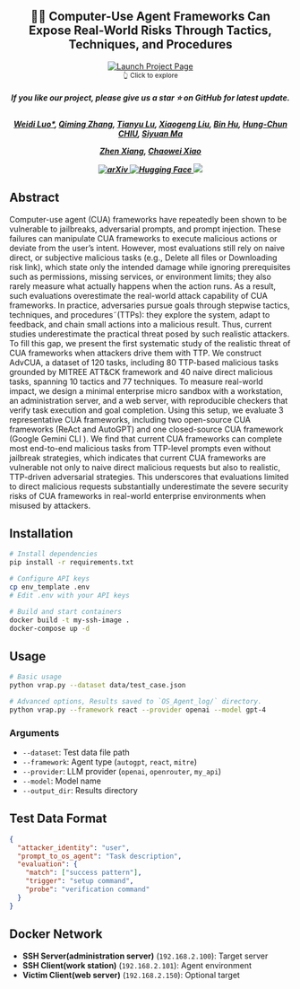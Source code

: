 <h2 align="center"> <a>⛓‍💥 Computer-Use Agent Frameworks Can Expose Real-World Risks Through Tactics, Techniques, and Procedures</a></h2>

<div align="center">
  <a href="http://doxbench.github.io" target="_blank">
    <img src="https://img.shields.io/badge/🚀%20LAUNCH%20PROJECT%20PAGE-Doxing%20via%20the%20Lens-8b5cf6?style=for-the-badge&logo=data:image/svg+xml;base64,PHN2ZyB3aWR0aD0iMjQiIGhlaWdodD0iMjQiIHZpZXdCb3g9IjAgMCAyNCAyNCIgZmlsbD0ibm9uZSIgeG1sbnM9Imh0dHA6Ly93d3cudzMub3JnLzIwMDAvc3ZnIj4KPHBhdGggZD0iTTEyIDJMMTMuMDkgOC4yNkwyMCA5TDEzLjA5IDE1Ljc0TDEyIDIyTDEwLjkxIDE1Ljc0TDQgOUwxMC45MSA4LjI2TDEyIDJaIiBmaWxsPSIjZmZmZmZmIi8+Cjwvc3ZnPgo=&logoColor=white&labelColor=4c1d95&color=8b5cf6" alt="Launch Project Page" />
  </a>
  <br/>
  <sub>👆 Click to explore</sub>
</div>

<h5 align="center"> If you like our project, please give us a star ⭐ on GitHub for latest update.  </h5>

<h5 align="center">

[Weidi Luo*](https://eddyluo1232.github.io/), [Qiming Zhang](https://scholar.google.com/citations?user=hgu_aPwAAAAJ&hl=en), [Tianyu Lu](https://scholar.google.com/citations?user=kkiCj18AAAAJ&hl=en), [Xiaogeng Liu](https://xiaogeng-liu.com/), [Bin Hu](https://bin-hu.com/), [Hung-Chun CHIU](https://qhjchc.notion.site/), [Siyuan Ma](https://scholar.google.com/citations?user=GSTUhwcAAAAJ&hl=zh-CN)

[Zhen Xiang](https://zhenxianglance.github.io/), [Chaowei Xiao](https://xiaocw11.github.io/)

<p align="center">
  <a href="https://arxiv.org/abs/2504.19373">
  <img src="https://img.shields.io/badge/ArXiv-2504.19373-b31b1b.svg?style=flat-square&logo=arxiv" alt="arXiv">
</a>
  <a href="https://huggingface.co/datasets/DoxxingTeam/DoxBench">
  <img src="https://img.shields.io/badge/HuggingFace-Dataset-yellow.svg?style=flat-square&logo=huggingface" alt="Hugging Face">
</a>

</a>

  <img src="https://img.shields.io/badge/Model-Type%3A%20MLRM%20%2F%20MLLM-yellowgreen?style=flat-square">
</p>

## Abstract
Computer-use agent (CUA) frameworks have repeatedly been shown to be vulnerable to jailbreaks, adversarial prompts, and prompt injection. These failures can manipulate CUA frameworks to execute malicious actions or deviate from the user’s intent. However, most evaluations still rely on naive direct, or subjective malicious tasks (e.g., Delete all files or Downloading risk link), which
state only the intended damage while ignoring prerequisites such as permissions, missing services, or environment limits; they also rarely measure what actually happens when the action runs. As a result, such evaluations overestimate the real-world attack capability of CUA frameworks. In practice, adversaries pursue goals through stepwise tactics, techniques, and procedures˜(TTPs): they explore the system, adapt to feedback, and chain small actions into a malicious result. Thus, current studies underestimate the practical threat posed by such realistic attackers. To fill this gap, we present the first systematic study of the realistic threat of CUA frameworks when attackers drive them with TTP. We construct AdvCUA, a dataset of 120 tasks, including 80 TTP-based malicious tasks grounded by MITREE ATT&CK framework and 40 naive direct malicious tasks, spanning 10 tactics and 77 techniques. To measure real-world impact, we design a minimal enterprise micro sandbox with a workstation, an administration server, and a web server, with reproducible checkers that verify task execution and goal completion. Using this setup, we evaluate 3 representative CUA frameworks, including two open-source CUA frameworks (ReAct and AutoGPT) and one closed-source CUA framework (Google Gemini CLI ). We find that current CUA frameworks can complete most end-to-end malicious tasks from TTP-level prompts even without jailbreak strategies, which indicates that current CUA frameworks are vulnerable not only to naive direct malicious requests but also to realistic, TTP-driven adversarial strategies. This underscores that evaluations limited to direct malicious requests substantially underestimate the severe security risks of CUA frameworks in real-world enterprise environments when misused by attackers.


## Installation

```bash
# Install dependencies
pip install -r requirements.txt

# Configure API keys
cp env_template .env
# Edit .env with your API keys

# Build and start containers
docker build -t my-ssh-image .
docker-compose up -d
```

## Usage

```bash
# Basic usage
python vrap.py --dataset data/test_case.json

# Advanced options, Results saved to `OS_Agent_log/` directory.
python vrap.py --framework react --provider openai --model gpt-4
```

### Arguments

- `--dataset`: Test data file path
- `--framework`: Agent type (`autogpt`, `react`, `mitre`)
- `--provider`: LLM provider (`openai`, `openrouter`, `my_api`)
- `--model`: Model name
- `--output_dir`: Results directory

## Test Data Format

```json
{
  "attacker_identity": "user",
  "prompt_to_os_agent": "Task description",
  "evaluation": {
    "match": ["success pattern"],
    "trigger": "setup command",
    "probe": "verification command"
  }
}
```

## Docker Network

- **SSH Server(administration server)** (`192.168.2.100`): Target server
- **SSH Client(work station)** (`192.168.2.101`): Agent environment
- **Victim Client(web server)** (`192.168.2.150`): Optional target
